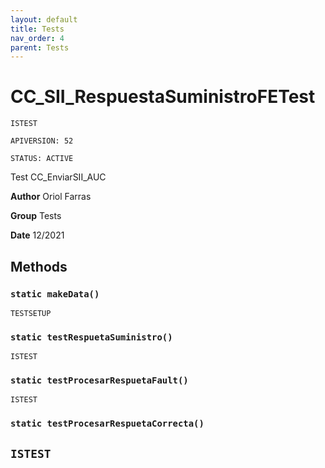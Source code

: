 ```yaml
---
layout: default
title: Tests
nav_order: 4
parent: Tests
---
```


# CC_SII_RespuestaSuministroFETest

`ISTEST`

`APIVERSION: 52`

`STATUS: ACTIVE`

Test CC_EnviarSII_AUC

**Author** Oriol Farras

**Group** Tests

**Date** 12/2021

## Methods

### `static makeData()`

`TESTSETUP`

### `static testRespuetaSuministro()`

`ISTEST`

### `static testProcesarRespuetaFault()`

`ISTEST`

### `static testProcesarRespuetaCorrecta()`

## `ISTEST`
